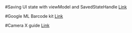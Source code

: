 #Saving UI state with viewModel and SavedStateHandle [Link](https://proandroiddev.com/saving-ui-state-with-viewmodel-savedstate-and-dagger-f77bcaeb8b08)

#Google ML Barcode kit [Link](https://developers.google.com/ml-kit/vision/barcode-scanning/android)

#Camera X guide [Link](https://developer.android.com/codelabs/camerax-getting-started)

